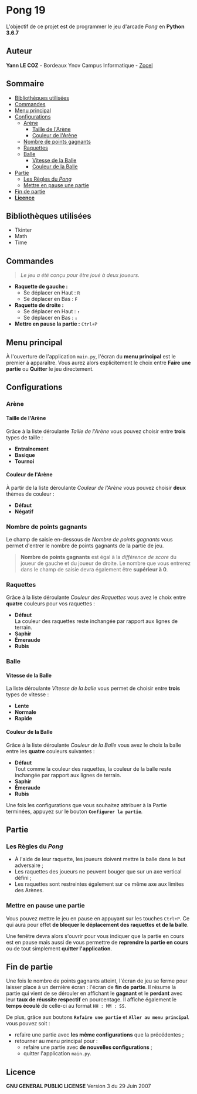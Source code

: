 
# Pong 19
L'objectif de ce projet est de programmer le jeu d'arcade *Pong* en **Python 3.6.7**
## Auteur
**Yann LE COZ** - Bordeaux Ynov Campus Informatique - [Zocel](https://github.com/Zocel)
## Sommaire
* [Bibliothèques utilisées](#bibliothèques-utilisées)
* [Commandes](#commandes)
* [Menu principal](#menu-principal)
* [Configurations](#configurations)
  * [Arène](#arène)
    * [Taille de l'Arène](#taille-de-larène)
    * [Couleur de l'Arène](#couleur-de-larène)
  * [Nombre de points gagnants](#nombre-de-points-gagnants)
  * [Raquettes](#raquettes)
  * [Balle](#balle)
    * [Vitesse de la Balle](#vitesse-de-la-balle)
    * [Couleur de la Balle](#couleur-de-la-balle)
* [Partie](#partie)
    * [Les Règles du *Pong*](#les-règles-du-pong)
    * [Mettre en pause une partie](#mettre-en-pause-une-partie)
* [Fin de partie](#fin-de-partie)
* [**Licence**](#licence)

## Bibliothèques utilisées
* Tkinter
* Math
* Time

## Commandes
> *Le jeu a été conçu pour être joué à deux joueurs.*

- **Raquette de gauche :**
    * Se déplacer en Haut : `R`
    * Se déplacer en Bas : `F`
- **Raquette de droite :**
    * Se déplacer en Haut : `↑`
    * Se déplacer en Bas : `↓`
- **Mettre en pause la partie :** `Ctrl+P`

## Menu principal
À l'ouverture de l'application `main.py`, l'écran du **menu principal** est le premier à apparaître.
Vous aurez alors explicitement le choix entre **Faire une partie** ou **Quitter** le jeu directement.

## Configurations
### Arène
#### Taille de l'Arène
Grâce à la liste déroulante *Taille de l'Arène* vous pouvez choisir entre **trois** types de taille :
* **Entraînement**
* **Basique**
* **Tournoi**
#### Couleur de l'Arène
À partir de la liste déroulante *Couleur de l'Arène* vous pouvez choisir **deux** thèmes de couleur :
* **Défaut**
* **Négatif**
### Nombre de points gagnants
Le champ de saisie en-dessous de *Nombre de points gagnants*  vous permet d'entrer le nombre de points gagnants de la partie de jeu.

> **Nombre de points gagnants** est égal à la *différence de score* du joueur de gauche et du joueur de droite.
> Le nombre que vous entrerez dans le champ de saisie devra également être **supérieur à 0**.

### Raquettes
Grâce à la liste déroulante *Couleur des Raquettes* vous avez le choix entre **quatre** couleurs pour vos raquettes :
* **Défaut**
<br>La couleur des raquettes reste inchangée par rapport aux lignes de terrain.
* **Saphir**
* **Émeraude**
* **Rubis**
### Balle
#### Vitesse de la Balle
La liste déroulante *Vitesse de la balle* vous permet de choisir entre **trois** types de vitesse :
* **Lente**
* **Normale**
* **Rapide**
#### Couleur de la Balle
Grâce à la liste déroulante *Couleur de la Balle* vous avez le choix la balle entre les **quatre** couleurs suivantes :
* **Défaut**
<br>Tout comme la couleur des raquettes, la couleur de la balle reste inchangée par rapport aux lignes de terrain.
* **Saphir**
* **Émeraude**
* **Rubis**

Une fois les configurations que vous souhaitez attribuer à la Partie terminées, appuyez sur le bouton **`Configurer la partie`**.
## Partie
### Les Règles du *Pong*
* À l'aide de leur raquette, les joueurs doivent mettre la balle dans le but adversaire ;
* Les raquettes des joueurs ne peuvent bouger que sur un axe vertical défini ;
* Les raquettes sont restreintes également sur ce même axe aux limites des Arènes.

### Mettre en pause une partie
Vous pouvez mettre le jeu en pause en appuyant sur les touches `Ctrl+P`. Ce qui aura pour effet **de bloquer le déplacement des raquettes et de la balle**.

Une fenêtre devra alors s'ouvrir pour vous indiquer que la partie en cours est en pause mais aussi de vous permettre de **reprendre la partie en cours** ou de tout simplement **quitter l'application**.

## Fin de partie
Une fois le nombre de points gagnants atteint, l'écran de jeu se ferme pour laisser place à un dernière écran : l'écran de **fin de partie**.
Il résume la partie qui vient de se dérouler en affichant le **gagnant** et le **perdant** avec leur **taux de réussite respectif** en pourcentage. Il affiche également le **temps écoulé** de celle-ci au format `HH : MM : SS`.

De plus, grâce aux boutons **`Refaire une partie`** et **`Aller au menu principal`** vous pouvez soit :
* refaire une partie avec **les même configurations** que la précédentes ;
* retourner au menu principal pour :
	* refaire une partie avec **de nouvelles configurations** ;
	* quitter l'application `main.py`.

## Licence
**GNU GENERAL PUBLIC LICENSE**
Version 3 du 29 Juin 2007
